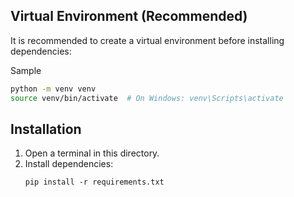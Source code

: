 ## Virtual Environment (Recommended)
It is recommended to create a virtual environment before installing dependencies:

Sample

```bash
python -m venv venv
source venv/bin/activate  # On Windows: venv\Scripts\activate
```
## Installation
1. Open a terminal in this directory.
2. Install dependencies:
   ```
   pip install -r requirements.txt
   ```

